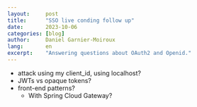 ```yaml
---
layout:     post
title:      "SSO live conding follow up"
date:       2023-10-06
categories: [blog]
author:     Daniel Garnier-Moiroux
lang:       en
excerpt:    "Answering questions about OAuth2 and Openid."
---
```



- attack using my client_id, using localhost?
- JWTs vs opaque tokens?
- front-end patterns?
    - With Spring Cloud Gateway?

